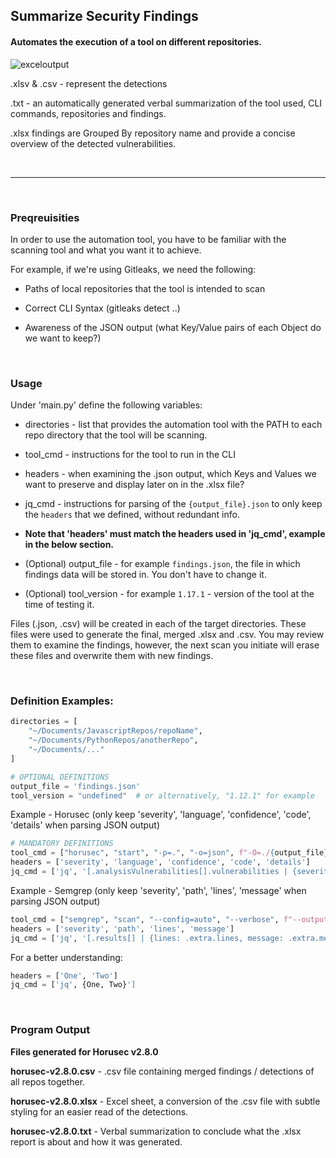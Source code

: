 <h2>Summarize Security Findings</h2>

<h4>Automates the execution of a tool on different repositories.</h4>

![exceloutput](https://gcdnb.pbrd.co/images/Pc77F8KqRmjJ.png)

.xlsv & .csv - represent the detections

.txt - an automatically generated verbal summarization of the tool used, CLI commands, repositories and findings.

.xlsx findings are Grouped By repository name and provide a concise overview of the detected vulnerabilities.

<br>

<hr>
<br>

<h3>Preqreuisities</h3>
In order to use the automation tool, you have to be familiar with the scanning tool and what you want it to achieve.

For example, if we're using Gitleaks, we need the following: 

* Paths of local repositories that the tool is intended to scan

* Correct CLI Syntax (gitleaks detect ..)

* Awareness of the JSON output (what Key/Value pairs of each Object do we want to keep?)

<br>

<h3>Usage</h3>
Under 'main.py' define the following variables:

* directories - list that provides the automation tool with the PATH to each repo directory that the tool will be scanning.

* tool_cmd - instructions for the tool to run in the CLI

* headers - when examining the .json output, which Keys and Values we want to preserve and display later on in the .xlsx file?

* jq_cmd - instructions for parsing of the ```{output_file}.json``` to only keep the ```headers``` that we defined, without redundant info.

* <b>Note that 'headers' must match the headers used in 'jq_cmd', example in the below section.</b>

* (Optional) output_file - for example ```findings.json```, the file in which findings data will be stored in. You don't have to change it.

* (Optional) tool_version - for example ```1.17.1``` - version of the tool at the time of testing it.

Files (.json, .csv) will be created in each of the target directories. These files were used to generate the final, merged .xlsx and .csv. You may review them to examine the findings, however, the next scan you initiate will erase these files and overwrite them with new findings.

<br>

<h3>Definition Examples:</h3>

```python
directories = [
    "~/Documents/JavascriptRepos/repoName",
    "~/Documents/PythonRepos/anotherRepo",
    "~/Documents/..."
]
```

```python
# OPTIONAL DEFINITIONS
output_file = 'findings.json'
tool_version = "undefined"  # or alternatively, "1.12.1" for example
```

Example - Horusec (only keep 'severity', 'language', 'confidence', 'code', 'details' when parsing JSON output)
```python
# MANDATORY DEFINITIONS
tool_cmd = ["horusec", "start", "-p=.", "-o=json", f"-O=./{output_file}", "-s=LOW"] 
headers = ['severity', 'language', 'confidence', 'code', 'details']
jq_cmd = ['jq', '[.analysisVulnerabilities[].vulnerabilities | {severity, language, confidence, code, details}]']
```

Example - Semgrep (only keep 'severity', 'path', 'lines', 'message' when parsing JSON output)
```python
tool_cmd = ["semgrep", "scan", "--config=auto", "--verbose", f"--output=./{output_file}", "--json", "--severity=ERROR", "--severity=WARNING"]
headers = ['severity', 'path', 'lines', 'message']
jq_cmd = ['jq', '[.results[] | {lines: .extra.lines, message: .extra.message, severity: .extra.severity, path: .path}]']
```

For a better understanding:
```python
headers = ['One', 'Two']
jq_cmd = ['jq', {One, Two}']
```

<br>

<h3>Program Output</h3>

<b>Files generated for Horusec v2.8.0</b>

<b>horusec-v2.8.0.csv</b> - .csv file containing merged findings / detections of all repos together.

<b>horusec-v2.8.0.xlsx</b> - Excel sheet, a conversion of the .csv file with subtle styling for an easier read of the detections.

<b>horusec-v2.8.0.txt</b> - Verbal summarization to conclude what the .xlsx report is about and how it was generated.